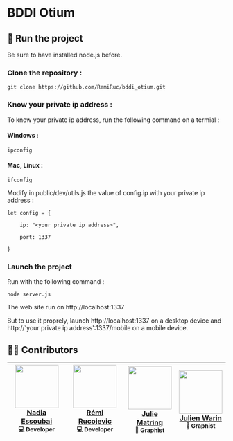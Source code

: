 # BDDI Otium

## 🏃  Run the project
Be sure to have installed node.js before.

### Clone the repository :

    git clone https://github.com/RemiRuc/bddi_otium.git

### Know your private ip address :

To know your private ip address, run the following command on a termial :

#### Windows :

    ipconfig
    
#### Mac, Linux :

    ifconfig

Modify in public/dev/utils.js the value of config.ip with your private ip address :

    let config = {

		ip: "<your private ip address>",

		port: 1337

	}

### Launch the project

Run with the following command :

    node server.js
    
The web site run on http://localhost:1337

But to use it proprely, launch http://localhost:1337 on a desktop device and http://'your private ip address':1337/mobile on a mobile device.

## 👩‍🎨  Contributors

| <img src="https://avatars3.githubusercontent.com/u/36816385?s=400&v=4" width=100><br>[Nadia Essoubai](https://nadia-essoubai.fr/)<br><sub>💻 Developer</sub> | <img src="https://avatars1.githubusercontent.com/u/38033594?s=460&v=4" width=100><br>[Rémi Rucojevic](https://remiruc.com)<br><sub>💻 Developer</sub> | <img src="https://media.licdn.com/dms/image/C5603AQGkD-oozpO4GA/profile-displayphoto-shrink_800_800/0?e=1566432000&v=beta&t=iiaW2bN9mnPKAvVFXwzTENLE1ewvbODkqHhfM7ciZEc" width=100><br>[Julie Matring](https://www.linkedin.com/in/julie-marting-1b231b101/)<br><sub>🎨 Graphist</sub> | <img src="https://media.licdn.com/dms/image/C5603AQECAU1GVPktsQ/profile-displayphoto-shrink_800_800/0?e=1560988800&v=beta&t=wuvxVn77pePHC1hyB4-GebdiQjhjjJ4-ZGKIpS3FUP4" width=100><br>[Julien Warin](https://www.linkedin.com/in/jlnwrn/)<br><sub>🎨 Graphist</sub> |
|--|--|--|--|
